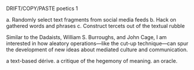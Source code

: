 DRIFT/COPY/PASTE poetics 1

a.	Randomly select text fragments from social media feeds
b.	Hack on gathered words and phrases
c.	Construct tercets out of the textual rubble

Similar to the Dadaists, William S. Burroughs, and John Cage, I am interested in how aleatory operations—like the cut-up technique—can spur the development of new ideas about mediated culture and communication.

a text-based dérive.
a critique of the hegemony of meaning.
an oracle.
